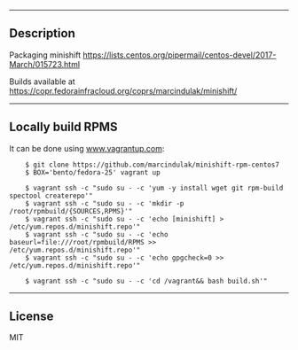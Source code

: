 -----------
Description
-----------

Packaging minishift https://lists.centos.org/pipermail/centos-devel/2017-March/015723.html

Builds available at https://copr.fedorainfracloud.org/coprs/marcindulak/minishift/


------------------
Locally build RPMS
------------------

It can be done using www.vagrantup.com:

        $ git clone https://github.com/marcindulak/minishift-rpm-centos7
        $ BOX='bento/fedora-25' vagrant up

        $ vagrant ssh -c "sudo su - -c 'yum -y install wget git rpm-build spectool createrepo'"
        $ vagrant ssh -c "sudo su - -c 'mkdir -p /root/rpmbuild/{SOURCES,RPMS}'"
        $ vagrant ssh -c "sudo su - -c 'echo [minishift] > /etc/yum.repos.d/minishift.repo'"
        $ vagrant ssh -c "sudo su - -c 'echo baseurl=file:///root/rpmbuild/RPMS >> /etc/yum.repos.d/minishift.repo'"
        $ vagrant ssh -c "sudo su - -c 'echo gpgcheck=0 >> /etc/yum.repos.d/minishift.repo'"

        $ vagrant ssh -c "sudo su - -c 'cd /vagrant&& bash build.sh'"


-------
License
-------

MIT


